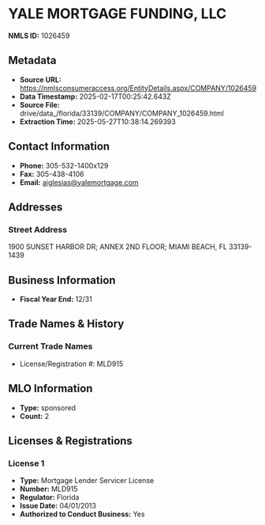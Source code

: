 # YALE MORTGAGE FUNDING, LLC

**NMLS ID:** 1026459

## Metadata
- **Source URL:** https://nmlsconsumeraccess.org/EntityDetails.aspx/COMPANY/1026459
- **Data Timestamp:** 2025-02-17T00:25:42.643Z
- **Source File:** drive/data_/florida/33139/COMPANY/COMPANY_1026459.html
- **Extraction Time:** 2025-05-27T10:38:14.269393

## Contact Information
- **Phone:** 305-532-1400x129
- **Fax:** 305-438-4106
- **Email:** aiglesias@yalemortgage.com

## Addresses
### Street Address
1900 SUNSET HARBOR DR; ANNEX 2ND FLOOR; MIAMI BEACH, FL 33139-1439

## Business Information
- **Fiscal Year End:** 12/31

## Trade Names & History
### Current Trade Names
- License/Registration #: MLD915

## MLO Information
- **Type:** sponsored
- **Count:** 2

## Licenses & Registrations

### License 1
- **Type:** Mortgage Lender Servicer License
- **Number:** MLD915
- **Regulator:** Florida
- **Issue Date:** 04/01/2013
- **Authorized to Conduct Business:** Yes

